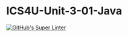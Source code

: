 # ICS4U-Unit-3-01-Java
[![GitHub's Super Linter](https://github.com/Myles-Trump/ICS4U-Unit-3-01-Java/workflows/GitHub's%20Super%20Linter/badge.svg)](https://github.com/Myles-Trump/ICS4U-Unit-3-01-Java/actions)
